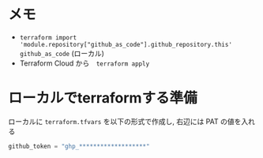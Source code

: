 # メモ 
- `terraform import 'module.repository["github_as_code"].github_repository.this' github_as_code` (ローカル)
- Terraform Cloud から　`terraform apply` 

# ローカルでterraformする準備
ローカルに `terraform.tfvars` を以下の形式で作成し, 右辺には PAT の値を入れる

```terraform
github_token = "ghp_*******************"
```
